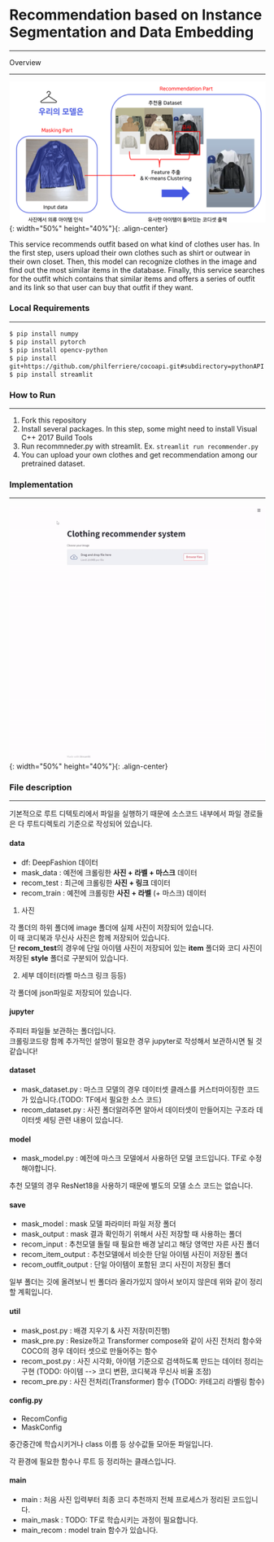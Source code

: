 # Recommendation based on Instance Segmentation and Data Embedding
***


Overview
***
![제목](/md_src/img1.PNG){: width="50%" height="40%"}{: .align-center}

This service recommends outfit based on what kind of clothes user has. In the first step, users 
upload their own clothes such as shirt or outwear in their own closet. Then, this model can recognize 
clothes in the image and find out the most similar items in the database. Finally, this service searches for
the outfit which contains that similar items and offers a series of outfit and its link so that user can buy that outfit
if they want.


### Local Requirements
***
```
$ pip install numpy
$ pip install pytorch
$ pip install opencv-python
$ pip install git+https://github.com/philferriere/cocoapi.git#subdirectory=pythonAPI
$ pip install streamlit
```

### How to Run
***
1. Fork this repository
2. Install several packages. 
   In this step, some might need to install Visual C++ 2017 Build Tools
3. Run recommneder.py with streamlit. 
   Ex. ```streamlit run recommender.py```
4. You can upload your own clothes and get recommendation among our pretrained dataset.


### Implementation
***
![제목](/md_src/video.gif){: width="50%" height="40%"}{: .align-center}


### File description
***

기본적으로 루트 디텍토리에서 파일을 실행하기 때문에 소스코드 내부에서 파일 경로들은 다 루트디렉토리 기준으로 
작성되어 있습니다.
 
#### data
- df: DeepFashion 데이터
- mask_data : 예전에 크롤링한 **사진 + 라벨 + 마스크** 데이터
- recom_test : 최근에 크롤링한 **사진 + 링크** 데이터
- recom_train : 예전에 크롤링한 **사진 + 라벨** (+ 마스크) 데이터

1. 사진

각 폴더의 하위 폴더에 image 폴더에 실제 사진이 저장되어 있습니다.<br>
이 때 코디북과 무신사 사진은 함께 저장되어 있습니다.<br>
단 **recom_test**의 경우에 단일 아이템 사진이 저장되어 있는 **item** 폴더와 
코디 사진이 저장된 **style** 폴더로 구분되어 있습니다.<br> 

2. 세부 데이터(라벨 마스크 링크 등등)

각 폴더에 json파일로 저장되어 있습니다.

#### jupyter

주피터 파일들 보관하는 폴더입니다.<br>
크롤링코드랑 함께 추가적인 설명이 필요한 경우 jupyter로 작성해서 보관하시면 될 것 같습니다!

#### dataset
- mask_dataset.py : 마스크 모델의 경우 데이터셋 클래스를 커스터마이징한 코드가 있습니다.(TODO: TF에서 필요한 소스 코드)
- recom_dataset.py : 사진 폴더알려주면 알아서 데이터셋이 만들어지는 구조라 데이터셋 세팅 관련 내용이 있습니다.

#### model
- mask_model.py : 예전에 마스크 모델에서 사용하던 모델 코드입니다. TF로 수정해야합니다.

추천 모델의 경우 ResNet18을 사용하기 때문에 별도의 모델 소스 코드는 없습니다.    

#### save
- mask_model : mask 모델 파라미터 파일 저장 폴더
- mask_output : mask 결과 확인하기 위해서 사진 저장할 때 사용하는 폴더
- recom_input : 추천모델 돌릴 때 필요한 배경 날리고 해당 영역만 자른 사진 폴더
- recom_item_output : 추천모델에서 비슷한 단일 아이템 사진이 저장된 폴더
- recom_outfit_output : 단일 아이템이 포함된 코디 사진이 저장된 폴더

일부 폴더는 깃에 올려보니 빈 폴더라 올라가있지 않아서 보이지 않은데 위와 같이 정리할 계획입니다.

#### util
- mask_post.py : 배경 지우기 & 사진 저장(미진행)
- mask_pre.py : Resize하고 Transformer compose와 같이 사진 전처리 함수와 COCO의 경우 데이터 셋으로 만들어주는 함수
- recom_post.py : 사진 시각화, 아이템 기준으로 검색하도록 만드는 데이터 정리는 구현 (TODO: 아이템 --> 코디 변환, 코디북과 무신사 비율 조정)
- recom_pre.py : 사진 전처리(Transformer) 함수 (TODO: 카테고리 라벨링 함수)


#### config.py

- RecomConfig 
- MaskConfig

중간중간에 학습시키거나 class 이름 등 상수값들 모아둔 파일입니다.<br>

각 환경에 필요한 함수나 루트 등 정리하는 클래스입니다.  

#### main

- main : 처음 사진 입력부터 최종 코디 추천까지 전체 프로세스가 정리된 코드입니다.
- main_mask : TODO: TF로 학습시키는 과정이 필요합니다.
- main_recom : model train 함수가 있습니다.